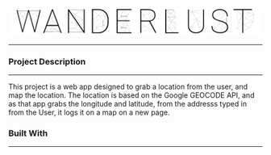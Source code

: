 ![WanderLust](https://github.com/guneetgeesingh/WANDERLUST/blob/master/images/Untitled.png)

---

### Project Description
---
This project is a web app designed to grab a location from the user, and map the location. The location is based on the Google GEOCODE API, and as that app grabs the longitude and latitude, from the addresss typed in from the User, it logs it on a map on a new page. 

### Built With
---

